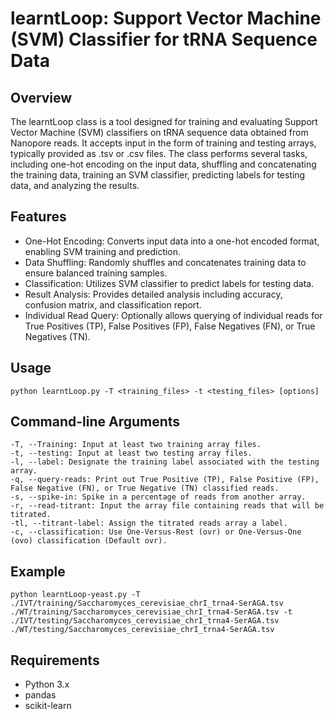 # learntLoop: Support Vector Machine (SVM) Classifier for tRNA Sequence Data

## Overview
The learntLoop class is a tool designed for training and evaluating Support Vector Machine (SVM) classifiers on tRNA sequence data obtained from Nanopore reads. It accepts input in the form of training and testing arrays, typically provided as .tsv or .csv files. The class performs several tasks, including one-hot encoding on the input data, shuffling and concatenating the training data, training an SVM classifier, predicting labels for testing data, and analyzing the results.

## Features
- One-Hot Encoding: Converts input data into a one-hot encoded format, enabling SVM training and prediction.
- Data Shuffling: Randomly shuffles and concatenates training data to ensure balanced training samples.
- Classification: Utilizes SVM classifier to predict labels for testing data.
- Result Analysis: Provides detailed analysis including accuracy, confusion matrix, and classification report.
- Individual Read Query: Optionally allows querying of individual reads for True Positives (TP), False Positives (FP), False Negatives (FN), or True Negatives (TN).

## Usage

```python learntLoop.py -T <training_files> -t <testing_files> [options]```

## Command-line Arguments
    -T, --Training: Input at least two training array files.
    -t, --testing: Input at least two testing array files.
    -l, --label: Designate the training label associated with the testing array.
    -q, --query-reads: Print out True Positive (TP), False Positive (FP), False Negative (FN), or True Negative (TN) classified reads.
    -s, --spike-in: Spike in a percentage of reads from another array.
    -r, --read-titrant: Input the array file containing reads that will be titrated.
    -tl, --titrant-label: Assign the titrated reads array a label.
    -c, --classification: Use One-Versus-Rest (ovr) or One-Versus-One (ovo) classification (Default ovr).

## Example

    python learntLoop-yeast.py -T ./IVT/training/Saccharomyces_cerevisiae_chrI_trna4-SerAGA.tsv ./WT/training/Saccharomyces_cerevisiae_chrI_trna4-SerAGA.tsv -t ./IVT/testing/Saccharomyces_cerevisiae_chrI_trna4-SerAGA.tsv ./WT/testing/Saccharomyces_cerevisiae_chrI_trna4-SerAGA.tsv

## Requirements
- Python 3.x
- pandas
- scikit-learn
